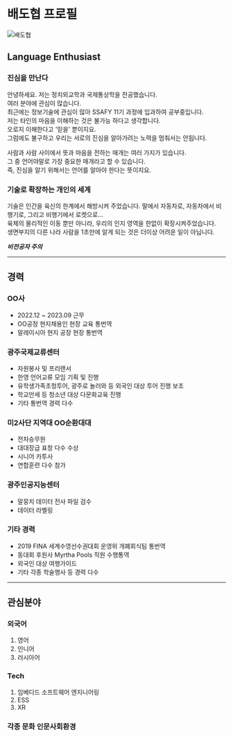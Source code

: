 # 배도협 프로필
![배도협](https://github.com/DoHyupBae/Tests/blob/main/Baepic.JPG)
## Language Enthusiast
### 진심을 만난다
<p>안녕하세요. 저는 정치외교학과 국제통상학을 전공했습니다.<br>
여러 분야에 관심이 많습니다.<br>
최근에는 정보기술에 관심이 많아 SSAFY 11기 과정에 입과하여 공부중입니다.<br>
저는 타인의 마음을 이해하는 것은 불가능 하다고 생각합니다.<br>
오로지 이해한다고 '믿을' 뿐이지요.<br>
그럼에도 불구하고 우리는 서로의 진심을 알아가려는 노력을 멈춰서는 안됩니다.<br>
</p>

<p>사람과 사람 사이에서 뜻과 마음을 전하는 매개는 여러 가지가 있습니다.<br>
그 중 언어야말로 가장 중요한 매개라고 할 수 있습니다.<br>
즉, 진심을 알기 위해서는 언어를 알아야 한다는 뜻이지요.<br>
</p>

### 기술로 확장하는 개인의 세계
<p>기술은 인간을 육신의 한계에서 해방시켜 주었습니다. 말에서 자동차로, 자동차에서 비행기로, 그리고 비행기에서 로켓으로... <br>
육체의 물리적인 이동 뿐만 아니라, 우리의 인지 영역을 한없이 확장시켜주었습니다.<br>
생면부지의 다른 나라 사람을 1초만에 알게 되는 것은 더이상 어려운 일이 아닙니다.<br></p>

***비전공자 주의***

-----

## 경력

### OO사
- 2022.12 ~ 2023.09 근무
- OO공정 현지채용인 현장 교육 통번역
- 말레이시아 현지 공장 현장 통번역

### 광주국제교류센터 
- 자원봉사 및 프리랜서 
- 한영 언어교류 모임 기획 및 진행
- 유학생가족초청투어, 광주로 놀러와 등 외국인 대상 투어 진행 보조
- 학교만세 등 청소년 대상 다문화교육 진행
- 기타 통번역 경력 다수

### 미2사단 지역대 OO순환대대
- 전차승무원
- 대대장급 표창 다수 수상
- 시니어 카투사
- 연합훈련 다수 참가

### 광주인공지능센터
- 말뭉치 데이터 전사 파일 검수
- 데이터 라벨링

### 기타 경력
- 2019 FINA 세계수영선수권대회 운영위 개폐회식팀 통번역
- 동대회 후원사 Myrtha Pools 직원 수행통역
- 외국인 대상 여행가이드
- 기타 각종 학술행사 등 경력 다수

-----

## 관심분야
### 외국어
1. 영어
2. 인니어
3. 러시아어
### Tech
1. 임베디드 소프트웨어 엔지니어링
2. ESS
3. XR
### 각종 문화 인문사회환경
